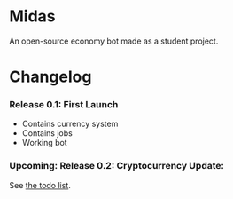 # Midas

An open-source economy bot made as a student project.

# Changelog

### Release 0.1: First Launch
- Contains currency system
- Contains jobs
- Working bot

### Upcoming: Release 0.2: Cryptocurrency Update:
See [the todo list](https://github.com/BatteRaquette581/Midas/todo.md).
